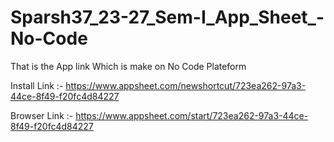 # Sparsh37_23-27_Sem-I_App_Sheet_-No-Code


That is the App link Which is make on No Code Plateform



Install Link :- https://www.appsheet.com/newshortcut/723ea262-97a3-44ce-8f49-f20fc4d84227




Browser Link :- https://www.appsheet.com/start/723ea262-97a3-44ce-8f49-f20fc4d84227

